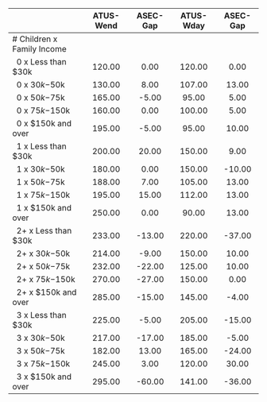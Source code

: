 
|                      |    ATUS-Wend |     ASEC-Gap |    ATUS-Wday |     ASEC-Gap |
| -------------------- | :----------: | :----------: | :----------: | :----------: |
| # Children x Family Income |              |              |              |              |
| &nbsp;&nbsp;0 x Less than $30k |       120.00 |         0.00 |       120.00 |         0.00 |
| &nbsp;&nbsp;0 x $30k-$50k |       130.00 |         8.00 |       107.00 |        13.00 |
| &nbsp;&nbsp;0 x $50k-$75k |       165.00 |        -5.00 |        95.00 |         5.00 |
| &nbsp;&nbsp;0 x $75k-$150k |       160.00 |         0.00 |       100.00 |         5.00 |
| &nbsp;&nbsp;0 x $150k and over |       195.00 |        -5.00 |        95.00 |        10.00 |
| &nbsp;&nbsp;1 x Less than $30k |       200.00 |        20.00 |       150.00 |         9.00 |
| &nbsp;&nbsp;1 x $30k-$50k |       180.00 |         0.00 |       150.00 |       -10.00 |
| &nbsp;&nbsp;1 x $50k-$75k |       188.00 |         7.00 |       105.00 |        13.00 |
| &nbsp;&nbsp;1 x $75k-$150k |       195.00 |        15.00 |       112.00 |        13.00 |
| &nbsp;&nbsp;1 x $150k and over |       250.00 |         0.00 |        90.00 |        13.00 |
| &nbsp;&nbsp;2+ x Less than $30k |       233.00 |       -13.00 |       220.00 |       -37.00 |
| &nbsp;&nbsp;2+ x $30k-$50k |       214.00 |        -9.00 |       150.00 |        10.00 |
| &nbsp;&nbsp;2+ x $50k-$75k |       232.00 |       -22.00 |       125.00 |        10.00 |
| &nbsp;&nbsp;2+ x $75k-$150k |       270.00 |       -27.00 |       150.00 |         0.00 |
| &nbsp;&nbsp;2+ x $150k and over |       285.00 |       -15.00 |       145.00 |        -4.00 |
| &nbsp;&nbsp;3 x Less than $30k |       225.00 |        -5.00 |       205.00 |       -15.00 |
| &nbsp;&nbsp;3 x $30k-$50k |       217.00 |       -17.00 |       185.00 |        -5.00 |
| &nbsp;&nbsp;3 x $50k-$75k |       182.00 |        13.00 |       165.00 |       -24.00 |
| &nbsp;&nbsp;3 x $75k-$150k |       245.00 |         3.00 |       120.00 |        30.00 |
| &nbsp;&nbsp;3 x $150k and over |       295.00 |       -60.00 |       141.00 |       -36.00 |

